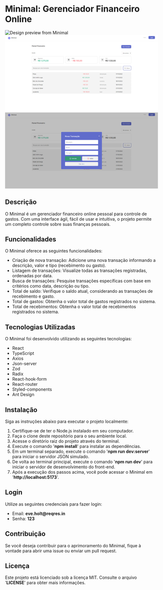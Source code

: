 # **Minimal**: Gerenciador Financeiro Online

![Design preview from Minimal](./src/assets/template.png)
![Design preview from Minimal](./src/assets/template-transacao.png)
![Design preview from Minimal](./src/assets/template-painel.png)

## **Descrição**
O Minimal é um gerenciador financeiro online pessoal para controle de gastos. Com uma interface ágil, fácil de usar e intuitiva, o projeto permite um completo controle sobre suas finanças pessoais.

## **Funcionalidades**
O Minimal oferece as seguintes funcionalidades:

* Criação de nova transação: Adicione uma nova transação informando a descrição, valor e tipo (recebimento ou gasto).
* Listagem de transações: Visualize todas as transações registradas, ordenadas por data.
* Busca de transações: Pesquise transações específicas com base em critérios como data, descrição ou tipo.
* Total de saldo: Verifique o saldo atual, considerando as transações de recebimento e gasto.
* Total de gastos: Obtenha o valor total de gastos registrados no sistema.
* Total de recebimentos: Obtenha o valor total de recebimentos registrados no sistema.

## **Tecnologias Utilizadas**
O Minimal foi desenvolvido utilizando as seguintes tecnologias:

* React
* TypeScript
* Axios
* Json-server
* Zod
* Radix
* React-hook-form
* React-router
* Styled-components
* Ant Design

## **Instalação**
Siga as instruções abaixo para executar o projeto localmente:

1. Certifique-se de ter o Node.js instalado em seu computador.
2. Faça o clone deste repositório para o seu ambiente local.
3. Acesse o diretório raiz do projeto através do terminal.
4. Execute o comando '__npm install__' para instalar as dependências.
5. Em um terminal separado, execute o comando '__npm run dev:server__' para iniciar o servidor JSON simulado.
6. De volta ao terminal principal, execute o comando '__npm run  dev__' para iniciar o servidor de desenvolvimento do front-end.
7. Após a execução dos passos acima, você pode acessar o Minimal em '__http://localhost:5173__'.

## **Login**
Utilize as seguintes credenciais para fazer login:

* Email: __eve.holt@reqres.in__
* Senha: __123__

## **Contribuição**
Se você deseja contribuir para o aprimoramento do Minimal, fique à vontade para abrir uma issue ou enviar um pull request.

## **Licença**
Este projeto está licenciado sob a licença MIT. Consulte o arquivo '__LICENSE__' para obter mais informações.